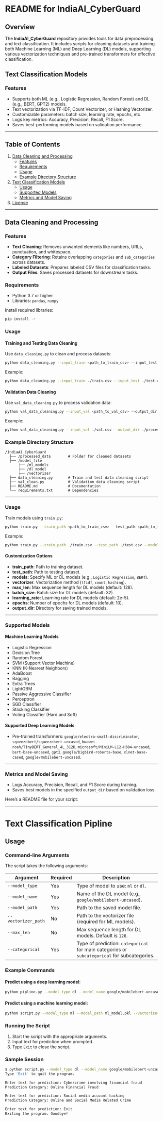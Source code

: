# README for IndiaAI_CyberGuard

## Overview

The **IndiaAI_CyberGuard** repository provides tools for data preprocessing and text classification. It includes scripts for cleaning datasets and training both Machine Learning (ML) and Deep Learning (DL) models, supporting various vectorization techniques and pre-trained transformers for effective classification.

## Text Classification Models

### Features

- Supports both ML (e.g., Logistic Regression, Random Forest) and DL (e.g., BERT, GPT2) models.
- Text vectorization via TF-IDF, Count Vectorizer, or Hashing Vectorizer.
- Customizable parameters: batch size, learning rate, epochs, etc.
- Logs key metrics: Accuracy, Precision, Recall, F1 Score.
- Saves best-performing models based on validation performance.

---

## Table of Contents

1. [Data Cleaning and Processing](#data-cleaning-and-processing)
   - [Features](#features)
   - [Requirements](#requirements)
   - [Usage](#usage)
   - [Example Directory Structure](#example-directory-structure)
2. [Text Classification Models](#text-classification-models)
   - [Usage](#usage-1)
   - [Supported Models](#supported-models)
   - [Metrics and Model Saving](#metrics-and-model-saving)
3. [License](#license)

---

## Data Cleaning and Processing

### Features

- **Text Cleaning**: Removes unwanted elements like numbers, URLs, punctuation, and whitespace.
- **Category Filtering**: Retains overlapping `categories` and `sub_categories` across datasets.
- **Labeled Datasets**: Prepares labeled CSV files for classification tasks.
- **Output Files**: Saves processed datasets for downstream tasks.

### Requirements

- Python 3.7 or higher
- Libraries: `pandas`, `numpy`

Install required libraries:

```bash
pip install -r 
```

### Usage

#### Training and Testing Data Cleaning

Use `data_cleaning.py` to clean and process datasets:

```bash
python data_cleaning.py --input_train <path_to_train_csv> --input_test <path_to_test_csv> --output_dir <output_directory>
```

Example:

```bash
python data_cleaning.py --input_train ./train.csv --input_test ./test.csv --output_dir ./processed_data
```

#### Validation Data Cleaning

Use `val_data_cleaning.py` to process validation data:

```bash
python val_data_cleaning.py --input_val <path_to_val_csv> --output_dir <output_directory>
```

Example:

```bash
python val_data_cleaning.py --input_val ./val.csv --output_dir ./processed_data
```

### Example Directory Structure

```
/IndiaAI_CyberGuard
  ├── /processed_data        # Folder for cleaned datasets
  ├── /model_file
      ├── /ml_models
      ├── /dl_model
      ├── /vectorizer
  ├── data_cleaning.py       # Train and test data cleaning script
  ├── val_clean.py           # Validation data cleaning script
  ├── README.md              # Documentation
  └── requirements.txt       # Dependencies
```

---



### Usage

Train models using `train.py`:

```bash
python train.py --train_path <path_to_train_csv> --test_path <path_to_test_csv> --models <model1> <model2> ... --vectorizer <vectorizer_type> --output_dir <output_directory>
```

Example:

```bash
python train.py --train_path ./train.csv --test_path ./test.csv --models Logistic\ Regression SVM --vectorizer tfidf --output_dir ./models_dir
```

#### Customization Options

- **train_path**: Path to training dataset.
- **test_path**: Path to testing dataset.
- **models**: Specify ML or DL models (e.g., `Logistic Regression`, `BERT`).
- **vectorizer**: Vectorization method (`tfidf`, `count`, `hashing`).
- **max_len**: Max sequence length for DL models (default: 128).
- **batch_size**: Batch size for DL models (default: 32).
- **learning_rate**: Learning rate for DL models (default: 2e-5).
- **epochs**: Number of epochs for DL models (default: 10).
- **output_dir**: Directory for saving trained models.

---

### Supported Models

#### Machine Learning Models
- Logistic Regression
- Decision Tree
- Random Forest
- SVM (Support Vector Machine)
- KNN (K-Nearest Neighbors)
- AdaBoost
- Bagging
- Extra Trees
- LightGBM
- Passive Aggressive Classifier
- Perceptron
- SGD Classifier
- Stacking Classifier
- Voting Classifier (Hard and Soft)


#### Supported Deep Learning Models
- Pre-trained transformers: `google/electra-small-discriminator`, `squeezebert/squeezebert-uncased`, `huawei-noah/TinyBERT_General_4L_312D`, `microsoft/MiniLM-L12-H384-uncased`, `bert-base-uncased`, `gpt2`, `google/bigbird-roberta-base`, `xlnet-base-cased`, `google/mobilebert-uncased`.

---

### Metrics and Model Saving

- Logs Accuracy, Precision, Recall, and F1 Score during training.
- Saves best models in the specified `output_dir` based on validation loss.


Here’s a README file for your script:

---

# Text Classification Pipline

## Usage

### Command-line Arguments
The script takes the following arguments:

| Argument           | Required | Description                                                                                   |
|---------------------|----------|-----------------------------------------------------------------------------------------------|
| `--model_type`      | Yes      | Type of model to use: `ml` or `dl`.                                                           |
| `--model_name`      | Yes      | Name of the DL model (e.g., `google/mobilebert-uncased`).                                      |
| `--model_path`      | Yes      | Path to the saved model file.                                                                 |
| `--vectorizer_path` | No       | Path to the vectorizer file (required for ML models).                                         |
| `--max_len`         | No       | Max sequence length for DL models. Default is `128`.                                          |
| `--categorical`     | Yes      | Type of prediction: `categorical` for main categories or `subcategorical` for subcategories.  |

### Example Commands
#### Predict using a deep learning model:
```bash
python pipline.py --model_type dl --model_name google/mobilebert-uncased --model_path model.pt --categorical categorical
```

#### Predict using a machine learning model:
```bash
python script.py --model_type ml --model_path ml_model.pkl --vectorizer_path vectorizer.pkl --categorical subcategorical
```

### Running the Script
1. Start the script with the appropriate arguments.
2. Input text for prediction when prompted.
3. Type `Exit` to close the script.

### Sample Session
```bash
$ python script.py --model_type dl --model_name google/mobilebert-uncased --model_path model.pt --categorical categorical
Type 'Exit' to quit the program.

Enter text for prediction: Cybercrime involving financial fraud
Prediction Category: Online Financial Fraud

Enter text for prediction: Social media account hacking
Prediction Category: Online and Social Media Related Crime

Enter text for prediction: Exit
Exiting the program. Goodbye!
```


